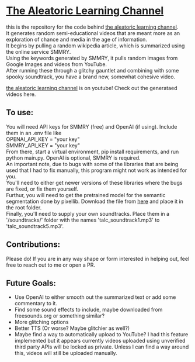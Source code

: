 # [The Aleatoric Learning Channel](https://www.youtube.com/channel/UC2wcr8bK-dM88mLCOqik9ow)
this is the repository for the code behind [the aleatoric learning channel](https://www.youtube.com/channel/UC2wcr8bK-dM88mLCOqik9ow).  
It generates random semi-educational videos that are meant more as an exploration of chance and media in the age of information.  
It begins by pulling a random wikipedia article, which is summarized using the online service SMMRY.  
Using the keywords generated by SMMRY, it pulls random images from Google Images and videos from YouTube.  
After running these through a glitchy gauntlet and combining with some spooky soundtrack, you have a brand new, somewhat cohesive video.

[the aleatoric learning channel](https://www.youtube.com/channel/UC2wcr8bK-dM88mLCOqik9ow) is on youtube! Check out the generataed videos here.  

## To use:
You will need API keys for SMMRY (free) and OpenAI (if using). Include them in an .env file like  
OPENAI_API_KEY = "your key"  
SMMRY_API_KEY = "your key"  
From there, start a virtual environment, pip install requirements, and run python main.py. OpenAI is optional, SMMRY is required.  
An important note, due to bugs with some of the libraries that are being used that I had to fix manually, this program might not work as intended for you.  
You'll need to either get newer versions of these libraries where the bugs are fixed, or fix them yourself.  
Furthur, you will need to get the pretrained model for the semantic segmentation done by pixellib. Download the file from [here](https://github.com/ayoolaolafenwa/PixelLib/releases/download/1.1/deeplabv3_xception_tf_dim_ordering_tf_kernels.h5) and place it in the root folder.  
Finally, you'll need to supply your own soundtracks. Place them in a '/soundtracks/' folder with the names 'talc_soundtrack1.mp3' to 'talc_soundtrack5.mp3'.  

## Contributions:
Please do! If you are in any way shape or form interested in helping out, feel free to reach out to me or open a PR.  

## Future Goals:
* Use OpenAI to either smooth out the summarized text or add some commentary to it.  
* Find some sound effects to include, maybe downloaded from freesounds.org or something similar?
* More glitching options
* Better TTS (Or worse? Maybe glitchier as well?)
* Maybe find a way to automatically upload to YouTube? I had this feature implemented but it appears currently videos uploaded using unverified third party APIs will be locked as private. Unless I can find a way around this, videos will still be uploaded manually.
